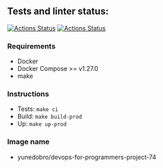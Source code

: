 ## Tests and linter status:
[![Actions Status](https://github.com/DOBRO-228/devops-for-programmers-project-74/workflows/hexlet-check/badge.svg)](https://github.com/DOBRO-228/devops-for-programmers-project-74/actions)
[![Actions Status](https://github.com/DOBRO-228/devops-for-programmers-project-74/workflows/push/badge.svg)](https://github.com/DOBRO-228/devops-for-programmers-project-74/actions)

### Requirements

- Docker
- Docker Compose >= v1.27.0
- make

### Instructions

- Tests: `make ci`
- Build: `make build-prod`
- Up: `make up-prod`

### Image name

- yunedobro/devops-for-programmers-project-74
